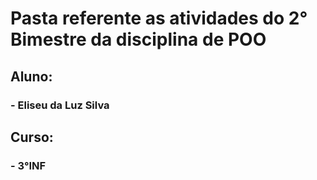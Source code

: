 # Pasta referente as atividades do 2° Bimestre da disciplina de POO
## Aluno:
### - Eliseu da Luz Silva
## Curso:
### - 3°INF
